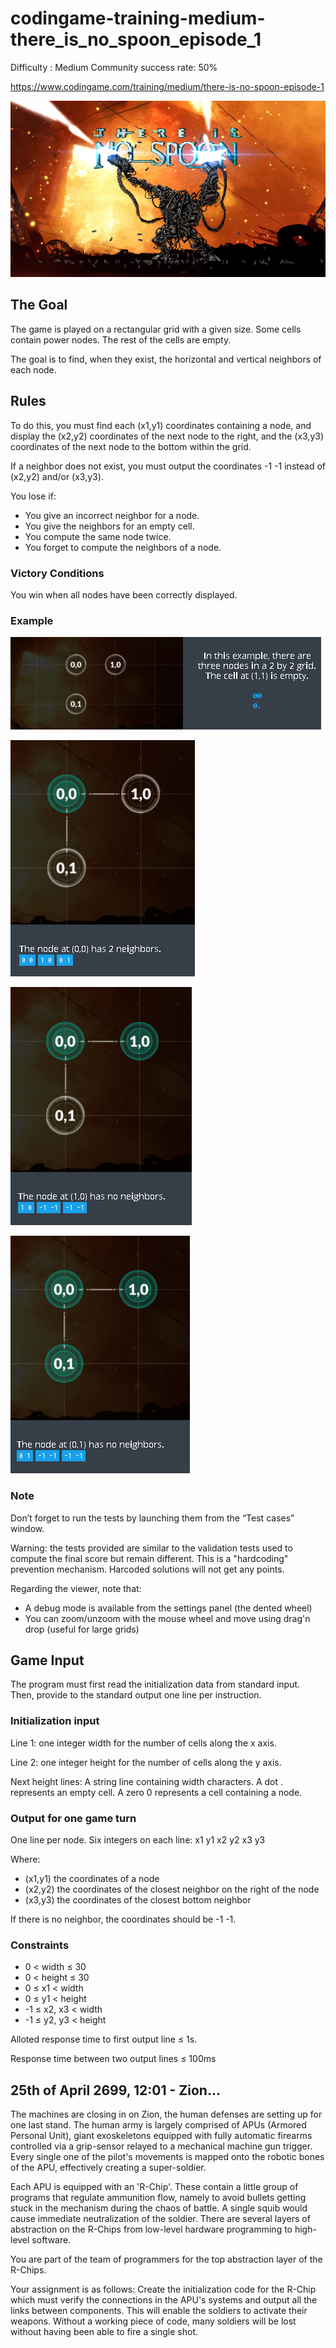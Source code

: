 # codingame-training-medium-there_is_no_spoon_episode_1
Difficulty : Medium Community success rate: 50%

https://www.codingame.com/training/medium/there-is-no-spoon-episode-1

![alt text](screenshots/ScreenShot001.png)


## The Goal

The game is played on a rectangular grid with a given size. Some cells contain power nodes. The rest of the cells are empty.

The goal is to find, when they exist, the horizontal and vertical neighbors of each node.


## Rules

To do this, you must find each (x1,y1) coordinates containing a node, and display the (x2,y2) coordinates of the next node to the right, and the (x3,y3) coordinates of the next node to the bottom within the grid.

If a neighbor does not exist, you must output the coordinates -1 -1 instead of (x2,y2) and/or (x3,y3).

You lose if:
- You give an incorrect neighbor for a node.
- You give the neighbors for an empty cell.
- You compute the same node twice.
- You forget to compute the neighbors of a node.
 
### Victory Conditions
You win when all nodes have been correctly displayed.
 
### Example

![alt text](screenshots/ScreenShot002.png)

![alt text](screenshots/ScreenShot003.png)

![alt text](screenshots/ScreenShot004.png)

![alt text](screenshots/ScreenShot005.png)

### Note

Don’t forget to run the tests by launching them from the “Test cases” window.

Warning: the tests provided are similar to the validation tests used to compute the final score but remain different. This is a "hardcoding" prevention mechanism. Harcoded solutions will not get any points.

Regarding the viewer, note that:
- A debug mode is available from the settings panel (the dented wheel)
- You can zoom/unzoom with the mouse wheel and move using drag'n drop (useful for large grids)


## Game Input

The program must first read the initialization data from standard input. Then, provide to the standard output one line per instruction.

### Initialization input
Line 1: one integer width for the number of cells along the x axis.

Line 2: one integer height for the number of cells along the y axis.

Next height lines: A string  line  containing  width  characters. A dot . represents an empty cell. A zero 0 represents a cell containing a node.

### Output for one game turn
One line per node. Six integers on each line:   x1  y1  x2  y2  x3  y3

Where:
- (x1,y1) the coordinates of a node
- (x2,y2) the coordinates of the closest neighbor on the right of the node
- (x3,y3) the coordinates of the closest bottom neighbor

If there is no neighbor, the coordinates should be -1 -1.

### Constraints
- 0 < width ≤ 30
- 0 < height ≤ 30
- 0 ≤ x1 < width
- 0 ≤ y1 < height
- -1 ≤ x2, x3 < width
- -1 ≤ y2, y3 < height

Alloted response time to first output line ≤ 1s.

Response time between two output lines ≤ 100ms

## 25th of April 2699, 12:01 - Zion...

The machines are closing in on Zion, the human defenses are setting up for one last stand.
The human army is largely comprised of APUs (Armored Personal Unit), giant exoskeletons equipped with fully automatic firearms controlled via a grip-sensor relayed to a mechanical machine gun trigger. Every single one of the pilot's movements is mapped onto the robotic bones of the APU, effectively creating a super-soldier.

Each APU is equipped with an 'R-Chip'. These contain a little group of programs that regulate ammunition flow, namely to avoid bullets getting stuck in the mechanism during the chaos of battle. A single squib would cause immediate neutralization of the soldier.
There are several layers of abstraction on the R-Chips from low-level hardware programming to high-level software.

You are part of the team of programmers for the top abstraction layer of the R-Chips.

Your assignment is as follows: Create the initialization code for the R-Chip which must verify the connections in the APU's systems and output all the links between components.
This will enable the soldiers to activate their weapons. Without a working piece of code, many soldiers will be lost without having been able to fire a single shot.
